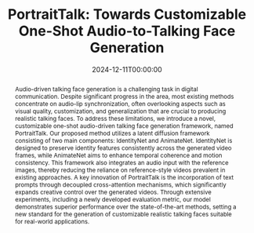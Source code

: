 ---
title: "PortraitTalk: Towards Customizable One-Shot Audio-to-Talking Face Generation"
date: 2024-12-11T00:00:00
authors: ["Fatemeh Nazarieh", "Zhenhua Feng", "Diptesh Kanojia", "Muhammad Awais", "Josef Kittler"]
publication_types: ["3"]
abstract: "Audio-driven talking face generation is a challenging task in digital communication. Despite significant progress in the area, most existing methods concentrate on audio-lip synchronization, often overlooking aspects such as visual quality, customization, and generalization that are crucial to producing realistic talking faces. To address these limitations, we introduce a novel, customizable one-shot audio-driven talking face generation framework, named PortraitTalk. Our proposed method utilizes a latent diffusion framework consisting of two main components: IdentityNet and AnimateNet. IdentityNet is designed to preserve identity features consistently across the generated video frames, while AnimateNet aims to enhance temporal coherence and motion consistency. This framework also integrates an audio input with the reference images, thereby reducing the reliance on reference-style videos prevalent in existing approaches. A key innovation of PortraitTalk is the incorporation of text prompts through decoupled cross-attention mechanisms, which significantly expands creative control over the generated videos. Through extensive experiments, including a newly developed evaluation metric, our model demonstrates superior performance over the state-of-the-art methods, setting a new standard for the generation of customizable realistic talking faces suitable for real-world applications."
featured: false
publication: "*arXiv preprint arXiv:2412.07754*"
url_pdf: "https://arxiv.org/abs/2412.07754"
url_preprint: "https://arxiv.org/abs/2412.07754"
tags: ["audio-to-talking face generation", "diffusion models", "customization", "one-shot"]
---